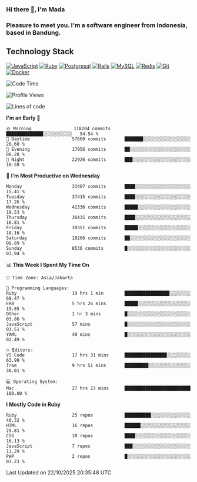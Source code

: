 ### Hi there 👋, I'm Mada
### Pleasure to meet you. I'm a software engineer from Indonesia, based in Bandung.

## Technology Stack

[![JavaScript](https://img.shields.io/badge/-JavaScript-%23F7DF1C?style=flat-square&logo=javascript&logoColor=000000&labelColor=%23F7DF1C&color=%23FFCE5A)](https://www.javascript.com/)
[![Ruby](https://img.shields.io/badge/Ruby-CC342D?style=flat-square&logo=ruby&logoColor=white)](https://www.ruby-lang.org/en/)
[![Postgresql](https://img.shields.io/badge/PostgreSQL-316192?style=flat-square&logo=postgresql&logoColor=ffffff)](https://www.postgresql.org/)
[![Rails](https://img.shields.io/badge/Ruby_on_Rails-CC0000?style=flat-square&logo=ruby-on-rails&logoColor=white)](https://rubyonrails.org/)
[![MySQL](https://img.shields.io/badge/-MySQL-4479A1?style=flat-square&logo=MySQL&logoColor=ffffff)](https://www.mysql.com/)
[![Redis](https://img.shields.io/badge/-Redis-DC382D?style=flat-square&logo=Redis&logoColor=ffffff)](https://redis.io/)
[![Git](https://img.shields.io/badge/-Git-%23F05032?style=flat-square&logo=git&logoColor=%23ffffff)](https://git-scm.com/)
[![Docker](https://img.shields.io/badge/-Docker-2496ED?style=flat-square&logo=docker&logoColor=ffffff)](https://www.docker.com/)
<!--
**madaarya/madaarya** is a ✨ _special_ ✨ repository because its `README.md` (this file) appears on your GitHub profile.

Here are some ideas to get you started:

- 🔭 I’m currently working on ...
- 🌱 I’m currently learning ...
- 👯 I’m looking to collaborate on ...
- 🤔 I’m looking for help with ...
- 💬 Ask me about ...
- 📫 How to reach me: ...
- 😄 Pronouns: ...
- ⚡ Fun fact: ...
-->
<!--START_SECTION:waka-->
![Code Time](http://img.shields.io/badge/Code%20Time-7%2C840%20hrs%2019%20mins-blue)

![Profile Views](http://img.shields.io/badge/Profile%20Views-0-blue)

![Lines of code](https://img.shields.io/badge/From%20Hello%20World%20I%27ve%20Written-55.2%20million%20lines%20of%20code-blue)

**I'm an Early 🐤** 

```text
🌞 Morning                118204 commits      ██████████████░░░░░░░░░░░   54.54 % 
🌆 Daytime                57660 commits       ███████░░░░░░░░░░░░░░░░░░   26.60 % 
🌃 Evening                17956 commits       ██░░░░░░░░░░░░░░░░░░░░░░░   08.28 % 
🌙 Night                  22926 commits       ███░░░░░░░░░░░░░░░░░░░░░░   10.58 % 
```
📅 **I'm Most Productive on Wednesday** 

```text
Monday                   33407 commits       ████░░░░░░░░░░░░░░░░░░░░░   15.41 % 
Tuesday                  37415 commits       ████░░░░░░░░░░░░░░░░░░░░░   17.26 % 
Wednesday                42336 commits       █████░░░░░░░░░░░░░░░░░░░░   19.53 % 
Thursday                 36435 commits       ████░░░░░░░░░░░░░░░░░░░░░   16.81 % 
Friday                   39351 commits       █████░░░░░░░░░░░░░░░░░░░░   18.16 % 
Saturday                 19266 commits       ██░░░░░░░░░░░░░░░░░░░░░░░   08.89 % 
Sunday                   8536 commits        █░░░░░░░░░░░░░░░░░░░░░░░░   03.94 % 
```


📊 **This Week I Spent My Time On** 

```text
🕑︎ Time Zone: Asia/Jakarta

💬 Programming Languages: 
Ruby                     19 hrs 1 min        █████████████████░░░░░░░░   69.47 % 
ERB                      5 hrs 26 mins       █████░░░░░░░░░░░░░░░░░░░░   19.85 % 
Other                    1 hr 3 mins         █░░░░░░░░░░░░░░░░░░░░░░░░   03.86 % 
JavaScript               57 mins             █░░░░░░░░░░░░░░░░░░░░░░░░   03.51 % 
YAML                     40 mins             █░░░░░░░░░░░░░░░░░░░░░░░░   02.49 % 

🔥 Editors: 
VS Code                  17 hrs 31 mins      ████████████████░░░░░░░░░   63.99 % 
Trae                     9 hrs 51 mins       █████████░░░░░░░░░░░░░░░░   36.01 % 

💻 Operating System: 
Mac                      27 hrs 23 mins      █████████████████████████   100.00 % 
```

**I Mostly Code in Ruby** 

```text
Ruby                     25 repos            ██████████░░░░░░░░░░░░░░░   40.32 % 
HTML                     16 repos            ██████░░░░░░░░░░░░░░░░░░░   25.81 % 
CSS                      10 repos            ████░░░░░░░░░░░░░░░░░░░░░   16.13 % 
JavaScript               7 repos             ███░░░░░░░░░░░░░░░░░░░░░░   11.29 % 
PHP                      2 repos             █░░░░░░░░░░░░░░░░░░░░░░░░   03.23 % 
```




 Last Updated on 22/10/2025 20:35:48 UTC
<!--END_SECTION:waka-->

